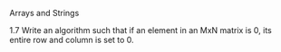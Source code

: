 Arrays and Strings

1.7 Write an algorithm such that if an element in an MxN matrix is 0, its entire row and
column is set to 0.